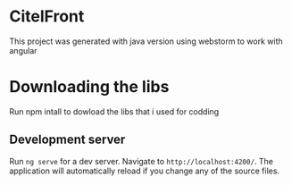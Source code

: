 # CitelFront

This project was generated with java version 
using webstorm to work with angular

# Downloading the libs

Run npm intall to dowload the libs that i used for codding

## Development server

Run `ng serve` for a dev server. Navigate to `http://localhost:4200/`. The application will automatically reload if you change any of the source files.

